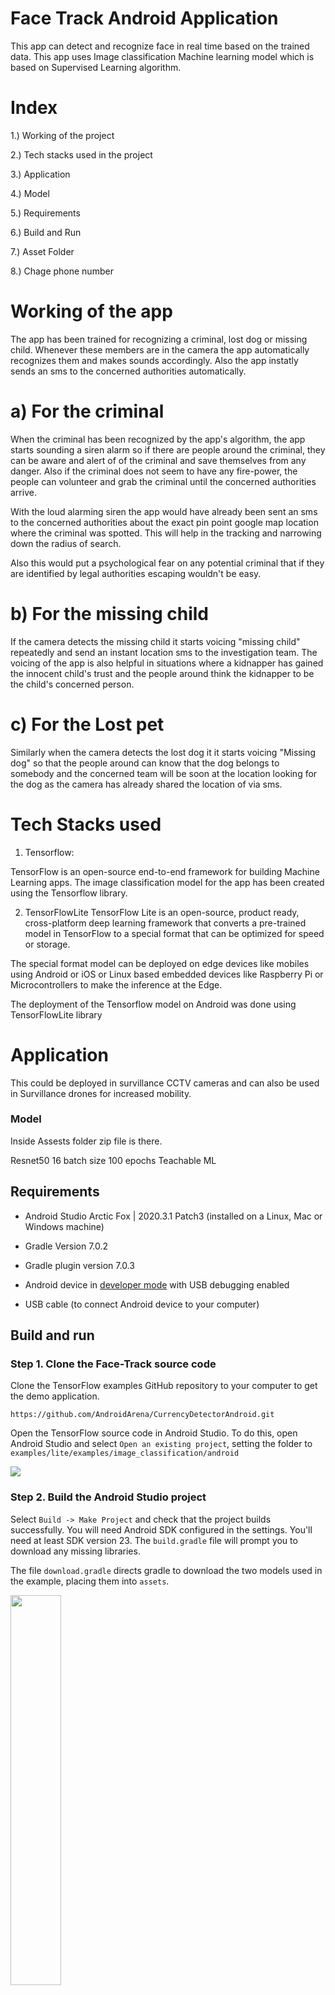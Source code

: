 
# Face Track Android Application

This app can detect and recognize face in real time based on the trained data.
This app uses Image classification Machine learning model which is based on Supervised Learning algorithm.

# Index
1.) Working of the project

2.) Tech stacks used in the project

3.) Application

4.) Model

5.) Requirements

6.) Build and Run

7.) Asset Folder

8.) Chage phone number



# Working of the app
The app has been trained for recognizing a criminal, lost dog or missing child.
Whenever these members are in the camera the app automatically recognizes them and 
makes sounds accordingly. Also the app instatly sends an sms to the concerned authorities
automatically.

# a) For the criminal
When the criminal has been recognized by the app's algorithm, the app starts sounding a
siren alarm so if there are people around the criminal, they can be aware and alert of
of the criminal and save themselves from any danger. Also if the criminal does not seem to have any
fire-power, the people can volunteer and grab the criminal until the concerned authorities arrive.

With the loud alarming siren the app would have already been sent an sms to the concerned authorities
about the exact pin point google map location where the criminal was spotted.
This will help in the tracking and narrowing down the radius of search.

Also this would put a psychological fear on any potential criminal that if they are identified by legal authorities 
escaping wouldn't be easy.

# b) For the missing child
If the camera detects the missing child it starts voicing "missing child" repeatedly and send an instant location sms to the investigation team.
The voicing of the app is also helpful in situations where a kidnapper has gained the innocent child's 
trust and the people around think the kidnapper to be the child's concerned person.

# c) For the Lost pet 
Similarly when the camera detects the lost dog it it starts voicing "Missing dog" so that the people 
around can know that the dog belongs to somebody and the concerned team will be soon at the location
looking for the dog as the camera has already shared the location of via sms. 

# Tech Stacks used

1) Tensorflow:

TensorFlow is an open-source end-to-end framework for building Machine Learning apps.
The image classification model for the app has been created using the Tensorflow 
library.

2) TensorFlowLite
TensorFlow Lite is an open-source, product ready, cross-platform deep learning framework that converts a pre-trained model in TensorFlow to a special format that can be optimized for speed or storage.

The special format model can be deployed on edge devices like mobiles using Android or iOS or Linux based embedded devices like Raspberry Pi or Microcontrollers to make the inference at the Edge.

The deployment of the Tensorflow model on Android was done using TensorFlowLite library

# Application
This could be deployed in survillance CCTV cameras and can also be used in Survillance drones for increased mobility.

### Model
Inside Assests folder zip file is there.

Resnet50 
16 batch size
100 epochs
Teachable ML

## Requirements

*  Android Studio Arctic Fox | 2020.3.1 Patch3 (installed on a Linux, Mac or Windows machine)
  
*  Gradle Version 7.0.2

*  Gradle plugin version 7.0.3


*   Android device in
    [developer mode](https://developer.android.com/studio/debug/dev-options)
    with USB debugging enabled

*   USB cable (to connect Android device to your computer)

## Build and run

### Step 1. Clone the Face-Track source code

Clone the TensorFlow examples GitHub repository to your computer to get the demo
application.

```
https://github.com/AndroidArena/CurrencyDetectorAndroid.git
```

Open the TensorFlow source code in Android Studio. To do this, open Android
Studio and select `Open an existing project`, setting the folder to
`examples/lite/examples/image_classification/android`

<img src="images/classifydemo_img1.png?raw=true" />

### Step 2. Build the Android Studio project

Select `Build -> Make Project` and check that the project builds successfully.
You will need Android SDK configured in the settings. You'll need at least SDK
version 23. The `build.gradle` file will prompt you to download any missing
libraries.

The file `download.gradle` directs gradle to download the two models used in the
example, placing them into `assets`.

<img src="images/classifydemo_img4.png?raw=true" style="width: 40%" />

<img src="images/classifydemo_img2.png?raw=true" style="width: 60%" />

<aside class="note"><b>Note:</b><p>`build.gradle` is configured to use
TensorFlow Lite's nightly build.</p><p>If you see a build error related to
compatibility with Tensorflow Lite's Java API (for example, `method X is
undefined for type Interpreter`), there has likely been a backwards compatible
change to the API. You will need to run `git pull` in the examples repo to
obtain a version that is compatible with the nightly build.</p></aside>

### Step 3. Install and run the app

Connect the Android device to the computer and be sure to approve any ADB
permission prompts that appear on your phone. Select `Run -> Run app.` Select
the deployment target in the connected devices to the device on which the app
will be installed. This will install the app on the device.

<img src="images/classifydemo_img5.png?raw=true" style="width: 60%" />

<img src="images/classifydemo_img6.png?raw=true" style="width: 70%" />

<img src="images/classifydemo_img7.png?raw=true" style="width: 40%" />

<img src="images/classifydemo_img8.png?raw=true" style="width: 80%" />

To test the app, open the app called `Face Track` on your device. When you run
the app the first time, the app will request permission to access the camera.
Re-installing the app may require you to uninstall the previous installations.

## Assets folder
_Do not delete the assets folder content_. If you explicitly deleted the
files, choose `Build -> Rebuild` to re-download the deleted model files into the
assets folder.

## To change the phone number for sms:
Open Utils.java class.

